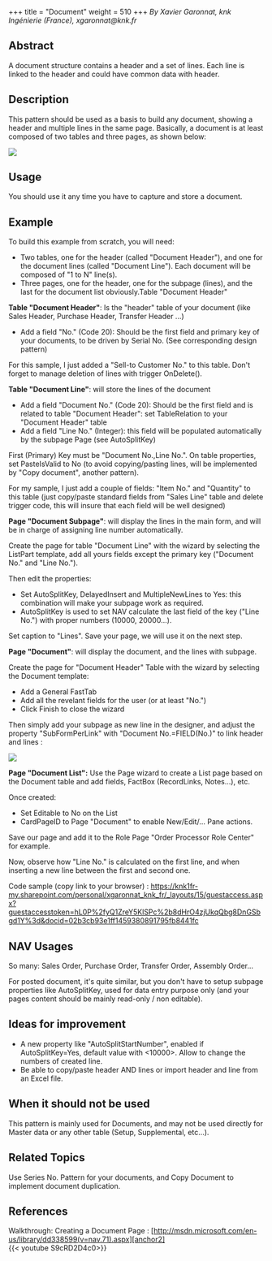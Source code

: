 +++
title = "Document"
weight = 510
+++
_By Xavier Garonnat, knk Ingénierie (France), xgaronnat@knk.fr_

## Abstract

A document structure contains a header and a set of lines. Each line is linked to the header and could have common data with header.

## Description

This pattern should be used as a basis to build any document, showing a header and multiple lines in the same page. Basically, a document is at least composed of two tables and three pages, as shown below:

[![ ][image0]][anchor0]

## Usage

You should use it any time you have to capture and store a document.

## Example 

To build this example from scratch, you will need:

* Two tables, one for the header (called "Document Header"), and one for the document lines (called "Document Line"). Each document will be composed of "1 to N" line(s).
* Three pages, one for the header, one for the subpage (lines), and the last for the document list obviously.Table "Document Header"

**Table "Document Header"**: Is the "header" table of your document (like Sales Header, Purchase Header, Transfer Header ...) 

* Add a field "No." (Code 20): Should be the first field and primary key of your documents, to be driven by Serial No. (See corresponding design pattern)

For this sample, I just added a "Sell-to Customer No." to this table. Don't forget to manage deletion of lines with trigger OnDelete().

**Table "Document Line"**: will store the lines of the document 

* Add a field "Document No." (Code 20): Should be the first field and is related to table "Document Header": set TableRelation to your "Document Header" table
* Add a field "Line No." (Integer): this field will be populated automatically by the subpage Page (see AutoSplitKey)

First (Primary) Key must be "Document No.,Line No.". On table properties, set PasteIsValid to No (to avoid copying/pasting lines, will be implemented by "Copy document", another pattern).

For my sample, I just add a couple of fields: "Item No." and "Quantity" to this table (just copy/paste standard fields from "Sales Line" table and delete trigger code, this will insure that each field will be well designed)

**Page "Document Subpage"**: will display the lines in the main form, and will be in charge of assigning line number automatically.

Create the page for table "Document Line" with the wizard by selecting the ListPart template, add all yours fields except the primary key ("Document No." and "Line No.").  
  
Then edit the properties: 

* Set AutoSplitKey, DelayedInsert and MultipleNewLines to Yes: this combination will make your subpage work as required. 
* AutoSplitKey is used to set NAV calculate the last field of the key ("Line No.") with proper numbers (10000, 20000...).

Set caption to "Lines". Save your page, we will use it on the next step.

**Page "Document"**: will display the document, and the lines with subpage.

Create the page for "Document Header" Table with the wizard by selecting the Document template:

* Add a General FastTab
* Add all the revelant fields for the user (or at least "No.")
* Click Finish to close the wizard

Then simply add your subpage as new line in the designer, and adjust the property "SubFormPerLink" with "Document No.=FIELD(No.)" to link header and lines :

**[![ ][image1]][anchor1]**

**Page "Document List":** Use the Page wizard to create a List page based on the Document table and add fields, FactBox (RecordLinks, Notes...), etc. 

Once created:

* Set Editable to No on the List
* CardPageID to Page "Document" to enable New/Edit/... Pane actions.

Save our page and add it to the Role Page "Order Processor Role Center" for example. 

Now, observe how "Line No." is calculated on the first line, and when inserting a new line between the first and second one.

Code sample (copy link to your browser) : https://knk1fr-my.sharepoint.com/personal/xgaronnat_knk_fr/_layouts/15/guestaccess.aspx?guestaccesstoken=hL0P%2fyQ1ZreY5KlSPc%2b8dHrO4zjUkqQbg8DnGSbgd1Y%3d&docid=02b3cb93e1ff1459380891795fb8441fc

## NAV Usages

So many: Sales Order, Purchase Order, Transfer Order, Assembly Order...

For posted document, it's quite similar, but you don't have to setup subpage properties like AutoSplitKey, used for data entry purpose only (and your pages content should be mainly read-only / non editable).

## Ideas for improvement

* A new property like "AutoSplitStartNumber", enabled if AutoSplitKey=Yes, default value with <10000\>. Allow to change the numbers of created line.
* Be able to copy/paste header AND lines or import header and line from an Excel file.

## When it should not be used

This pattern is mainly used for Documents, and may not be used directly for Master data or any other table (Setup, Supplemental, etc...).

## Related Topics

Use Series No. Pattern for your documents, and Copy Document to implement document duplication.

## References

Walkthrough: Creating a Document Page : [http://msdn.microsoft.com/en-us/library/dd338599(v=nav.71).aspx][anchor2]  
{{< youtube S9cRD2D4c0>}}



[anchor0]: 0005.Document-Pattern-UML-Class-Diagram.jpg
[anchor1]: 2086.Design-Pattern-Document-SubPage-Properties.png
[anchor2]: http://msdn.microsoft.com/en-us/library/dd338599(v=nav.71).aspx "http://msdn.microsoft.com/en-us/library/dd338599(v=nav.71).aspx"
[anchor3]: https://www.youtube.com/watch?v=S9cRD2D4c_0&list=PLhZ3P-LY7CqmVszuvtJLujFyHpsVN0U_w&index=27


[image0]: 0005.Document-Pattern-UML-Class-Diagram.jpg
[image1]: 2086.Design-Pattern-Document-SubPage-Properties.png
